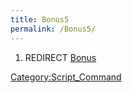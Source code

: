 ```yaml
---
title: Bonus5
permalink: /Bonus5/
---
```


1.  REDIRECT [Bonus](/Bonus "wikilink")

[Category:Script_Command](/Category:Script_Command "wikilink")